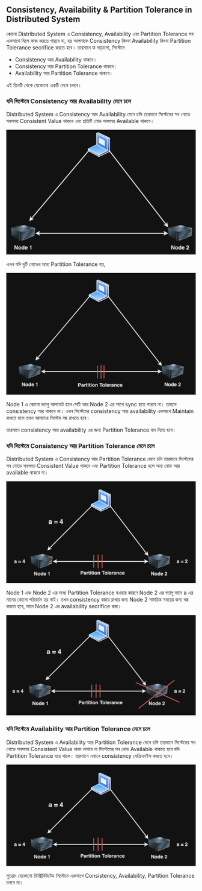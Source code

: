 ## Consistency, Availability & Partition Tolerance in Distributed System

কোনো Distributed System এ Consistency, Availability এবং Partition Tolerance সব একসাথে মিলে কাজ করতে পারবে না, হয় আপনাকে Consistency কিংবা Availability কিংবা Partition Tolerance secrifice করতে হবে। তারমানে যা দাড়ালো, সিস্টেমে 

* Consistency আর Availability থাকবে।
* Consistency আর Partition Tolerance থাকবে।
* Availability আর Partition Tolerance থাকবে।

এই তিনটি থেকে যেকোনো একটি মেনে চলবে।

### যদি সিস্টেমে Consistency আর Availability মেনে চলে

Distributed System এ Consistency আর Availability মেনে চলি তারমানে সিস্টেমের সব নোডে সবসময় Consistent Value থাকবে এবং প্রতিটি নোড সবসময় Available থাকবে। 

<p align="center">
  <img src="./images/cap-1.png" alt="cap theorem">
</p>

এখন যদি দুটি নোডের মধ্যে Partition Tolerance হয়,

<p align="center">
  <img src="./images/cap-2.png" alt="cap theorem">
</p>

Node 1 এ কোনো ভ্যালু আপডেট হলে সেটি আর Node 2 এর সাথে sync হতে পারবে না। তাহলে consistency আর থাকবে না। এখন সিস্টেমের consistency আর availability একসাথে Maintain রাখতে হলে তখন আমাদের সিস্টেম বন্ধ রাখতে হবে। 

তারমানে consistency আর availability এর জন্য Partition Tolerance বাদ দিতে হবে।

### যদি সিস্টেমে Consistency আর Partition Tolerance মেনে চলে

Distributed System এ Consistency আর Partition Tolerance মেনে চলি তারমানে সিস্টেমের সব নোডে সবসময় Consistent Value থাকবে এবং Partition Tolerance হলে অন্য নোড আর available থাকবে না।

<p align="center">
  <img src="./images/cap-3.png" alt="cap theorem">
</p>

Node 1 এবং Node 2 এর মধ্যে Partition Tolerance হওয়ার কারণে Node 2 এর ভ্যালু মানে a এর মানের কোনো পরিবর্তন হয় নাই। তখন consistency বজায় রাখার জন্য Node 2 সাময়িক সময়ের জন্য বন্ধ করতে হবে, মানে Node 2 এর availability secrifice করা। 

<p align="center">
  <img src="./images/cap-4.png" alt="cap theorem">
</p>

### যদি সিস্টেমে Availability আর Partition Tolerance মেনে চলে

Distributed System এ Availability আর Partition Tolerance মেনে চলি তারমানে সিস্টেমের সব নোডে সবসময় Consistent Value থাকা লাগবে না সিস্টেমের সব নোড Available থাকতে হবে যদি Partition Tolerance হয়ে থাকে। তারমানে এখানে consistency সেক্রিফাইস করতে হবে। 

<p align="center">
  <img src="./images/cap-3.png" alt="cap theorem">
</p>

সুতরাং যেকোনো ডিস্ট্রিবিউটেড সিস্টেমে একসাথে Consistency, Availability, Partition Tolerance চলবে না। 